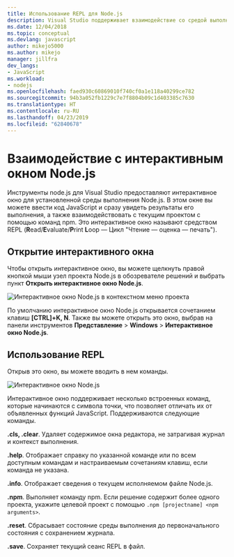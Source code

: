 ```yaml
---
title: Использование REPL для Node.js
description: Visual Studio поддерживает взаимодействие со средой выполнения Node.js
ms.date: 12/04/2018
ms.topic: conceptual
ms.devlang: javascript
author: mikejo5000
ms.author: mikejo
manager: jillfra
dev_langs:
- JavaScript
ms.workload:
- nodejs
ms.openlocfilehash: faed930c60869010f740cf0a1e118a40299ce782
ms.sourcegitcommit: 94b3a052fb1229c7e7f8804b09c1d403385c7630
ms.translationtype: HT
ms.contentlocale: ru-RU
ms.lasthandoff: 04/23/2019
ms.locfileid: "62840678"
---
```

# <a name="work-with-the-nodejs-interactive-window"></a>Взаимодействие с интерактивным окном Node.js

Инструменты node.js для Visual Studio предоставляют интерактивное окно для установленной среды выполнения Node.js. В этом окне вы можете ввести код JavaScript и сразу увидеть результаты его выполнения, а также взаимодействовать с текущим проектом с помощью команд npm. Это интерактивное окно называют средством REPL (**R**ead/**E**valuate/**P**rint **L**oop — Цикл "Чтение — оценка — печать").

## <a name="open-the-interactive-window"></a>Открытие интерактивного окна

Чтобы открыть интерактивное окно, вы можете щелкнуть правой кнопкой мыши узел проекта Node.js в обозревателе решений и выбрать пункт **Открыть интерактивное окно Node.js**.

![Интерактивное окно Node.js в контекстном меню проекта](../javascript/media/interactivewindow-open-from-project.png)

По умолчанию интерактивное окно Node.js открывается сочетанием клавиш **[CTRL]+K, N**. Также вы можете открыть это окно, выбрав на панели инструментов **Представление** > **Windows** > **Интерактивное окно Node.js**.

## <a name="use-the-repl"></a>Использование REPL

Открыв это окно, вы можете вводить в нем команды.

![Интерактивное окно Node.js](../javascript/media/interactivewindow.png)

Интерактивное окно поддерживает несколько встроенных команд, которые начинаются с символа точки, что позволяет отличать их от объявленных функций JavaScript. Поддерживаются следующие команды.

**.cls, .clear**. Удаляет содержимое окна редактора, не затрагивая журнал и контекст выполнения.

**.help**. Отображает справку по указанной команде или по всем доступным командам и настраиваемым сочетаниям клавиш, если команда не указана.

**.info**. Отображает сведения о текущем исполняемом файле Node.js.

**.npm**. Выполняет команду npm. Если решение содержит более одного проекта, укажите целевой проект с помощью `.npm [projectname] <npm arguments>`.

**.reset**. Сбрасывает состояние среды выполнения до первоначального состояния с сохранением журнала.

**.save**. Сохраняет текущий сеанс REPL в файл.